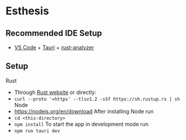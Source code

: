 # Esthesis

## Recommended IDE Setup

- [VS Code](https://code.visualstudio.com/) + [Tauri](https://marketplace.visualstudio.com/items?itemName=tauri-apps.tauri-vscode) + [rust-analyzer](https://marketplace.visualstudio.com/items?itemName=rust-lang.rust-analyzer)

## Setup

Rust
- Through [Rust website](https://www.rust-lang.org/tools/install) or directly:
- `curl --proto '=https' --tlsv1.2 -sSf https://sh.rustup.rs | sh`
Node
- https://nodejs.org/en/download
After installing Node run
- `cd <this-directory>`
- `npm install`
To start the app in development mode run
- `npm run tauri dev`